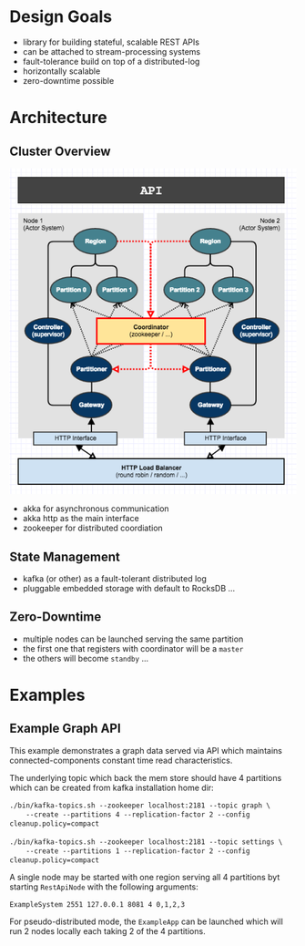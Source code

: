 # Design Goals 

 - library for building stateful, scalable REST APIs
 - can be attached to stream-processing systems 
 - fault-tolerance build on top of a distributed-log
 - horizontally scalable
 - zero-downtime possible
 
# Architecture
 

## Cluster Overview

 ![Cluster Architecture](doc/ClusterArchitecture.png)

 - akka for asynchronous communication 
 - akka http as the main interface
 - zookeeper for distributed coordiation

## State Management 

 - kafka (or other) as a fault-tolerant distributed log 
 - pluggable embedded storage with default to RocksDB
...

## Zero-Downtime 

 - multiple nodes can be launched serving the same partition
 - the first one that registers with coordinator will be a `master`
 - the others will become `standby` 
... 




# Examples

## Example Graph API

This example demonstrates a graph data served via API which
maintains connected-components constant time read characteristics.

The underlying topic which back the mem store should have 4 
partitions which can be created from kafka installation home dir:
 
    ./bin/kafka-topics.sh --zookeeper localhost:2181 --topic graph \
        --create --partitions 4 --replication-factor 2 --config cleanup.policy=compact
    
    ./bin/kafka-topics.sh --zookeeper localhost:2181 --topic settings \ 
        --create --partitions 1 --replication-factor 2 --config cleanup.policy=compact

A single node may be started with one region
serving all 4 partitions byt starting `RestApiNode` with
the following arguments:

    ExampleSystem 2551 127.0.0.1 8081 4 0,1,2,3

For pseudo-distributed mode, the `ExampleApp` can be launched
which will run 2 nodes locally each taking 2 of the 4 partitions.


    